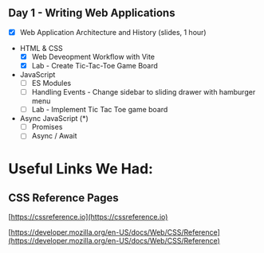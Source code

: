 ## Day 1 - Writing Web Applications

- [x] Web Application Architecture and History (slides, 1 hour)

- HTML & CSS
  - [x] Web Deveopment Workflow with Vite
  - [x] Lab - Create Tic-Tac-Toe Game Board

- JavaScript
  - [ ] ES Modules
  - [ ] Handling Events - Change sidebar to sliding drawer with hamburger menu
  - [ ] Lab - Implement Tic Tac Toe game board

- Async JavaScript (*)
  - [ ] Promises
  - [ ] Async / Await

# Useful Links We Had:

## CSS Reference Pages

[https://cssreference.io](https://cssreference.io)

[https://developer.mozilla.org/en-US/docs/Web/CSS/Reference](https://developer.mozilla.org/en-US/docs/Web/CSS/Reference)
